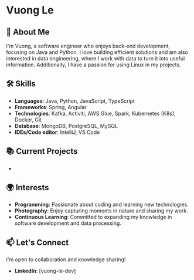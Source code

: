 # Vuong Le

## 🌟 About Me
I'm Vuong, a software engineer who enjoys back-end development, focusing on Java and Python. I love building efficient solutions and am also interested in data engineering, where I work with data to turn it into useful information. Additionally, I have a passion for using Linux in my projects.

## 🛠️ Skills
- **Languages**: Java, Python, JavaScript, TypeScript
- **Frameworks**: Spring, Angular
- **Technologies**: Kafka, Activiti, AWS Glue, Spark, Kubernetes (K8s), Docker, Git
- **Database**: MongoDB, PostgreSQL, MySQL
- **IDEs/Code editor**: IntelliJ, VS Code

## 📚 Current Projects
- 

## 🌍 Interests
- **Programming**: Passionate about coding and learning new technologies.
- **Photography**: Enjoy capturing moments in nature and sharing my work.
- **Continuous Learning**: Committed to expanding my knowledge in software development and data processing.

## 📫 Let's Connect
I'm open to collaboration and knowledge sharing!

- **LinkedIn**: [vuong-le-dev]
